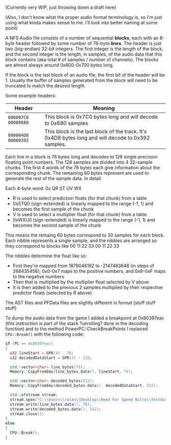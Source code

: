 (Currently very WIP, just throwing down a draft here)

(Also, I don't know what the proper audio format terminology is, so I'm just using 
what kinda makes sense to me. I'll look into better naming at some point)

A NFS Audio file consists of a number of sequential **blocks**, each with an 
8-byte header followed by some number of 76-byte **lines**. The header is just
two (big-endian) 32-bit integers. The first integer is the length of the block,
and the second integer is the length, in samples, of the audio data that this block
contains (aka total # of samples / number of channels). The blocks are almost always around 0x800-0x700 bytes long.

If the block is the last block of an audio file, the first bit of the header will be 1.
Usually the buffer of samples generated from the block will need to be truncated to match
the desired length.

Some example headers:

| Header                    | Meaning                                                         |   
| ------------------------- | --------------------------------------------------------------- |
| `000007C0 00000680` | This block is 0x7C0 bytes long and will decode to 0x680 samples |
| `800004D8 00000392` | This block is the last block of the track. It's 0x4D8 bytes long and will decode to 0x392 samples. |     

Each line in a block is 76 bytes long and decodes to 128 single-precision floating point numbers. The 128 samples are divided
into 4 32-sample chunks. The first 4 words of the 76 bytes each give information about the corresponding chunk. The remaining
60 bytes represent are used to generate the rest of the sample data. In detail:

Each 4-byte word:
0x QR ST UV WX
 * R is used to select prediction floats (for that chunk) from a table
 * 0xSTQ0 (sign-extended) is linearly mapped to the range (-1, 1) and becomes the first sample of the chunk
 * V is used to select a multiplier float (for that chunk) from a table
 * 0xWXU0 (sign-extended) is linearly mapped to the range (-1, 1) and becomes the second sample of the chunk

This means the remaing 60 bytes correspond to 30 samples for each block. Each nibble represents a single sample,
and the nibbles are arranged so they correspond to blocks like 00 11 22 33 00 11 22 33

The nibbles determine the float like so:
 * First they're mapped from 1879048192 to -2147483648 (in steps of 268435456); 0x0-0x7 
   maps to the positive numbers, and 0x8-0xF maps to the negative numbers
 * Then that is multiplied by the multiplier float selected by V above
 * It is then added to the previous 2 samples multiplied by their respective predictor floats (selected by R above)


The AST files and PFData files are slightly different in format 
[stuff stuff stuff]



To dump the audio data from the game I added a breakpoint at 0x80397eac (this instruction is part of the stack
?unrolling? done in the decoding function) and to the method PowerPC::CheckBreakPoints I replaced `CPU::Break()`
with the following code:
```C++
if (PC == 0x80397eac)
{
  u32 lineStart = GPR(4) - 76;
  u32 decodedDataStart = GPR(3) - 128;

  std::vector<char> line_bytes(76);
  Memory::CopyFromEmu(line_bytes.data(), lineStart, 76);

  std::vector<char> decoded_bytes(512);
  Memory::CopyFromEmu(decoded_bytes.data(), decodedDataStart, 512);

  std::ofstream stream;
  stream.open("C:\\Users\\rolan\\Desktop\\Need For Speed Nitro\\testdata.raw", std::ios::out | std::ios::binary | std::ios::app);
  stream.write(line_bytes.data(), 76);
  stream.write(decoded_bytes.data(), 512);
  stream.close();
}
else
{
  CPU::Break();
}
```
